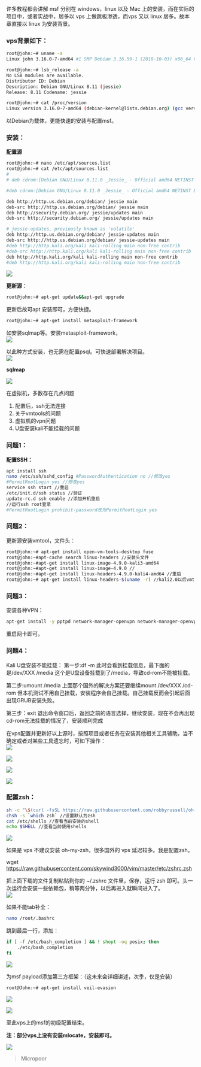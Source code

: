 许多教程都会讲解 msf 分别在 windows，linux 以及 Mac 上的安装，而在实际的项目中，或者实战中，居多以 vps 上做跳板渗透，而vps 又以 linux 居多。故本章直接以 linux 为安装背景。

### vps背景如下：
```bash
root@john:~# uname -a
Linux john 3.16.0-7-amd64 #1 SMP Debian 3.16.59-1 (2018-10-03) x86_64 GNU/Linux

root@john:~# lsb_release -a 
No LSB modules are available. 
Distributor ID: Debian
Description: Debian GNU/Linux 8.11 (jessie)
Release: 8.11 Codename: jessie

root@john:~# cat /proc/version
Linux version 3.16.0-7-amd64 (debian-kernel@lists.debian.org) (gcc version 4.9.2 (Debian 4.9.2-10+deb8u1) ) #1 SMP Debian 3.16.59-1 (2018-10-03)
```
以Debian为载体，更能快速的安装与配置msf。

### 安装：

**配置源**
```bash
root@john:~# nano /etc/apt/sources.list
root@john:~# cat /etc/apt/sources.list 
#
# deb cdrom:[Debian GNU/Linux 8.11.0 _Jessie_ - Official amd64 NETINST Binary-1 20180623-13:06]/ jessie main

#deb cdrom:[Debian GNU/Linux 8.11.0 _Jessie_ - Official amd64 NETINST Binary-1 20180623-13:06]/ jessie main

deb http://http.us.debian.org/debian/ jessie main 
deb-src http://http.us.debian.org/debian/ jessie main
deb http://security.debian.org/ jessie/updates main 
deb-src http://security.debian.org/ jessie/updates main

# jessie-updates, previously known as 'volatile'
deb http://http.us.debian.org/debian/ jessie-updates main 
deb-src http://http.us.debian.org/debian/ jessie-updates main 
#deb http://http.kali.org/kali kali-rolling main non-free contrib
#deb-src http://http.kali.org/kali kali-rolling main non-free contrib 
deb http://http.kali.org/kali kali-rolling main non-free contrib
#deb http://http.kali.org/kali kali-rolling main non-free contrib
```
![](/img/e9b744f10cb5b2f1839df14aa5a0effd.jpg)

**更新源：**
```bash
root@john:~# apt-get update&&apt-get upgrade
```

更新后故可apt 安装即可，方便快捷。  
```bash
root@john:~# apt-get install metasploit-framework
```  
如安装sqlmap等。安装metasploit-framework，  
![](/img/79cd811fb5297e51cea4b67c8610ed81.jpg)

以此种方式安装，也无需在配置psql。可快速部署解决项目。  
![](/img/bf8614f720c322b130eb82cb9b908bd0.jpg)

**sqlmap**  
 
![](/img/cf91eb7b6ef1e0bb9bfd5415351c8b05.jpg)

在虚拟机，多数存在几点问题  
1. 配置后，ssh无法连接  
2. 关于vmtools的问题  
3. 虚拟机的vpn问题  
4. U盘安装kali不能挂载的问题

### 问题1：
**配置SSH：**
```bash
apt install ssh
nano /etc/ssh/sshd_config #PasswordAuthentication no //修改yes
#PermitRootLogin yes //修改yes
service ssh start //重启
/etc/init.d/ssh status //验证
update-rc.d ssh enable //添加开机重启
//运行ssh root登录
#PermitRootLogin prohibit-password改为PermitRootLogin yes
```

### 问题2：
更新源安装vmtool，文件头：
```bash
root@john:~# apt-get install open-vm-tools-desktop fuse
root@john:~#apt-cache search linux-headers //安装头文件
root@john:~#apt-get install linux-image-4.9.0-kali3-amd64
root@john:~#apt-get install linux-image-4.9.0 // 
root@john:~#apt-get install linux-headers-4.9.0-kali4-amd64 //重启
root@john:~# apt-get install linux-headers-$(uname -r) //kali2.0以后vmtools不需要安装
```

### 问题3：
安装各种VPN：
```bash
apt-get install -y pptpd network-manager-openvpn network-manager-openvpn-gnome network-manager-pptp network-manager-pptp-gnome network-manager-strongswan network-manager-vpnc network-manager-vpnc-gnome
```
重启网卡即可。

### 问题4：
Kali U盘安装不能挂载：
第一步:df -m
此时会看到挂载信息，最下面的是/dev/XXX /media
这个是U盘设备挂载到了/media，导致cd-rom不能被挂载。

第二步:umount /media
上面那个国外的解决方案还要继续mount /dev/XXX /cd-rom
但本机测试不用自己挂载，安装程序会自己挂载。自己挂载反而会引起后面出现GRUB安装失败。

第三步：exit
退出命令窗口后，返回之前的语言选择，继续安装，现在不会再出现cd-rom无法挂载的情况了，安装顺利完成

在vps配置并更新好以上源时，按照项目或者任务在安装其他相关工具辅助。当不确定或者对某些工具遗忘时，可如下操作：  
![](/img/ae8ca52f637b5dbcbe46ee645ece188b.jpg)

![](/img/6d12108af235a6bbe14219853368e6e2.jpg)

![](/img/0d2695ee11149564874c293e95694a32.jpg)

![](/img/2d20e16955814a3e80d207b82dbe4efd.jpg)

### 配置zsh：
```bash
sh -c "\$(curl -fsSL https://raw.githubusercontent.com/robbyrussell/oh-my-zsh/master/tools/install.sh)"
chsh -s `which zsh` //设置默认为zsh
cat /etc/shells //查看当前安装的shell
echo $SHELL //查看当前使用shells
```  
![](/img/f40749ab07eff2a46329a15cd336adde.jpg)

如果是 vps 不建议安装 oh-my-zsh，很多国外的 vps 延迟较多。我是配置zsh。

wget https://raw.githubusercontent.com/skywind3000/vim/master/etc/zshrc.zsh

把上面下载的文件复制粘贴到你的 ~/.zshrc 文件里，保存，运行 zsh 即可。头一次运行会安装一些依赖包，稍等两分钟，以后再进入就瞬间进入了。  
![](/img/8948c3d06c5fdc00b21d09ce7bb5a682.jpg)

如果不能tab补全：
```bash
nano /root/.bashrc
```

跳到最后一行，添加：
```bash
if [ -f /etc/bash_completion ] && ! shopt -oq posix; then 
    ./etc/bash_completion
fi
```  
![](/img/1322a5fa5fcd3c122d4d01ea4709b12a.jpg)

为msf payload添加第三方框架：（这未来会详细讲述，次季，仅是安装）
```bash
root@John:~# apt-get install veil-evasion
```
![](/img/131cc238261aa2659355136046aa75cc.jpg)  

![](/img/6efdf3faa9859c2574261d63154b9ddc.jpg)  

至此vps上的msf的初级配置结束。

**注：部分vps上没有安装mlocate，安装即可。**

![](/img/be7a5c1840e1559b7df5a235f3b6f747.jpg)

>   Micropoor
